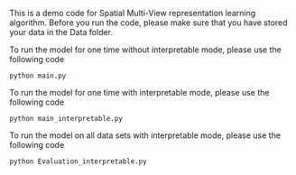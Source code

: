 This is a demo code for Spatial Multi-View representation learning algorithm. Before you run the code, please make sure that you have stored your data in the Data folder.

To run the model for one time without interpretable mode, please use the following code
```
python main.py
```

To run the model for one time with interpretable mode, please use the following code
```
python main_interpretable.py
```

To run the model on all data sets with interpretable mode, please use the following code
```
python Evaluation_interpretable.py
```

